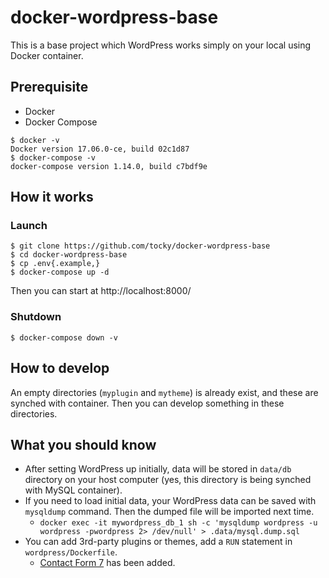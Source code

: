 # docker-wordpress-base

This is a base project which WordPress works simply on your local using Docker container.

## Prerequisite

- Docker
- Docker Compose

```
$ docker -v
Docker version 17.06.0-ce, build 02c1d87
$ docker-compose -v
docker-compose version 1.14.0, build c7bdf9e
```

## How it works

### Launch

```
$ git clone https://github.com/tocky/docker-wordpress-base
$ cd docker-wordpress-base
$ cp .env{.example,}
$ docker-compose up -d
```

Then you can start at http://localhost:8000/

### Shutdown

```
$ docker-compose down -v
```

## How to develop

An empty directories (`myplugin` and `mytheme`) is already exist, and these are synched with container. Then you can develop something in these directories.

## What you should know

- After setting WordPress up initially, data will be stored in `data/db` directory on your host computer (yes, this directory is being synched with MySQL container).
- If you need to load initial data, your WordPress data can be saved with `mysqldump` command. Then the dumped file will be imported next time.
    - `docker exec -it mywordpress_db_1 sh -c 'mysqldump wordpress -u wordpress -pwordpress 2> /dev/null' > .data/mysql.dump.sql`
- You can add 3rd-party plugins or themes, add a `RUN` statement in `wordpress/Dockerfile`.
    - [Contact Form 7](https://wordpress.org/plugins/contact-form-7/) has been added.
